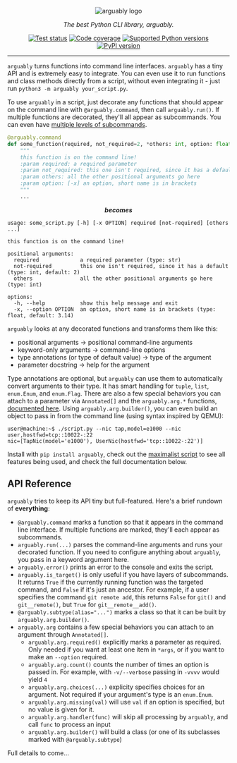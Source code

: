 <p align="center">
    <picture>
      <source media="(prefers-color-scheme: dark)" srcset="https://raw.githubusercontent.com/treykeown/arguably/main/assets/arguably_white.png">
      <img alt="arguably logo" src="https://raw.githubusercontent.com/treykeown/arguably/main/assets/arguably_black.png">
    </picture>
</p>

<p align="center">
    <em>
        The best Python CLI library, arguably.
    </em>
</p>

<p align="center">
    <a href="https://github.com/treykeown/arguably/actions/workflows/python-package.yml"><img src="https://github.com/treykeown/arguably/actions/workflows/python-package.yml/badge.svg" alt="Test status"></a>
    <a href="https://treykeown.github.io/arguably/coverage/"><img src="https://img.shields.io/endpoint?url=https://gist.githubusercontent.com/treykeown/f493b14288af4e8358ea8578c393213a/raw/arguably-coverage-badge.json" alt="Code coverage"></a>
    <a href="https://pypi.org/project/arguably/"><img src="https://shields.io/pypi/pyversions/arguably" alt="Supported Python versions"></a>
    <a href="https://pypi.org/project/arguably/"><img src="https://shields.io/pypi/v/arguably" alt="PyPI version"></a>
</p>
<hr>

`arguably` turns functions into command line interfaces. `arguably` has a tiny API and is extremely easy to integrate.
You can even use it to run functions and class methods directly from a script, without even integrating it - just run
`python3 -m arguably your_script.py`.

To use `arguably` in a script, just decorate any functions that should appear on the command line with
`@arguably.command`, then call `arguably.run()`. If multiple functions are decorated, they'll all appear as subcommands.
You can even have [multiple levels of subcommands](#FIXME).

```python
@arguably.command
def some_function(required, not_required=2, *others: int, option: float = 3.14):
    """
    this function is on the command line!
    :param required: a required parameter
    :param not_required: this one isn't required, since it has a default
    :param others: all the other positional arguments go here
    :param option: [-x] an option, short name is in brackets
    """
    ...
```

<p align="center"><b><em>becomes</em></b></p>

```text
usage: some_script.py [-h] [-x OPTION] required [not-required] [others ...]

this function is on the command line!

positional arguments:
  required             a required parameter (type: str)
  not-required         this one isn't required, since it has a default (type: int, default: 2)
  others               all the other positional arguments go here (type: int)

options:
  -h, --help           show this help message and exit
  -x, --option OPTION  an option, short name is in brackets (type: float, default: 3.14)
```

`arguably` looks at any decorated functions and transforms them like this:

* positional arguments &rightarrow; positional command-line arguments
* keyword-only arguments &rightarrow; command-line options
* type annotations (or type of default value) &rightarrow; type of the argument
* parameter docstring &rightarrow; help for the argument

Type annotations are optional, but `arguably` can use them to automatically convert arguments to their type. It has
smart handling for `tuple`, `list`, `enum.Enum`, and `enum.Flag`. There are also a few special behaviors you can attach
to a parameter via `Annotated[]` and the `arguably.arg.*` functions, [documented here](#FIXME). Using
`arguably.arg.builder()`, you can even build an object to pass in from the command line (using syntax inspired by QEMU):

```console
user@machine:~$ ./script.py --nic tap,model=e1000 --nic user,hostfwd=tcp::10022-:22
nic=[TapNic(model='e1000'), UserNic(hostfwd='tcp::10022-:22')]
```

Install with `pip install arguably`, check out the [maximalist script](#TODO) to see all features being used, and check
the full documentation below.

## API Reference

`arguably` tries to keep its API tiny but full-featured. Here's a brief rundown of **everything**:
* `@arguably.command` marks a function so that it appears in the command line interface. If multiple functions
are marked, they'll each appear as subcommands.
* `arguably.run(...)` parses the command-line arguments and runs your decorated function. If you need to configure
anything about `arguably`, you pass in a keyword argument here.
* `arguably.error()` prints an error to the console and exits the script.
* `arguably.is_target()` is only useful if you have layers of subcommands. It returns `True` if the currently running
function was the targeted command, and `False` if it's just an ancestor. For example, if a user specifies the command
`git remote add`, this returns `False` for `git()` and `git__remote()`, but `True` for `git__remote__add()`.
* `@arguably.subtype(alias="...")` marks a class so that it can be built by `arguably.arg.builder()`.
* `arguably.arg` contains a few special behaviors you can attach to an argument through `Annotated[]`.
  * `arguably.arg.required()` explicitly marks a parameter as required. Only needed if you want at least one item in
  `*args`, or if you want to make an `--option` required.
  * `arguably.arg.count()` counts the number of times an option is passed in. For example, with `-v/--verbose` passing
  in `-vvvv` would yield `4`
  * `arguably.arg.choices(...)` explicity specifies choices for an argument. Not required if your argument's type is an
  `enum.Enum`.
  * `arguably.arg.missing(val)` will use `val` if an option is specified, but no value is given for it.
  * `arguably.arg.handler(func)` will skip all processing by `arguably`, and call `func` to process an input
  * `arguably.arg.builder()` will build a class (or one of its subclasses marked with `@arguably.subtype`)

Full details to come...
